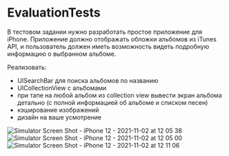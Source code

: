# EvaluationTests

В тестовом задании нужно разработать простое приложение для iPhone. Приложение
должно отображать обложки альбомов из iTunes API, и пользователь должен иметь
возможность видеть подробную информацию о выбранном альбоме.

Реализовать:
- UISearchBar для поиска альбомов по названию
- UICollectionView с альбомами
- при тапе на любой альбом из collection view вывести экран альбома детально (с полной информацией об альбоме и списком песен)
- кэширование изображений
- дизайн на ваше усмотрение


 ![Simulator Screen Shot - iPhone 12 - 2021-11-02 at 12 05 38](https://user-images.githubusercontent.com/51852490/139823368-51bec508-52f0-4aad-9b94-e828bd182b19.png) ![Simulator Screen Shot - iPhone 12 - 2021-11-02 at 12 05 00](https://user-images.githubusercontent.com/51852490/139823825-b2871552-e192-4710-846f-ec1e1f00b908.png) ![Simulator Screen Shot - iPhone 12 - 2021-11-02 at 12 11 06](https://user-images.githubusercontent.com/51852490/139823684-2b9303e1-b5f0-49ec-b679-c4fc23f233e6.png)


